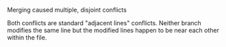 Merging caused multiple, disjoint conflicts

Both conflicts are standard "adjacent lines" conflicts.  Neither
branch modifies the same line but the modified lines happen to be near
each other within the file.
